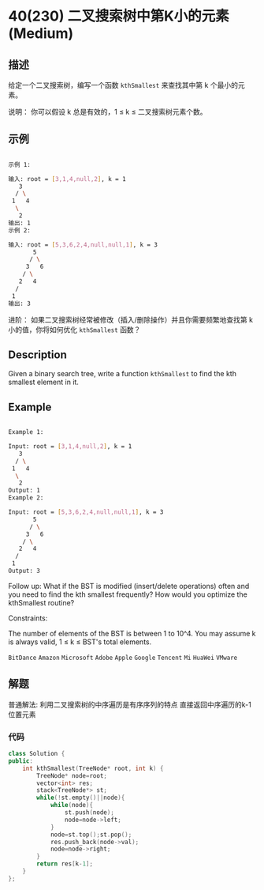 # 40(230) 二叉搜索树中第K小的元素(Medium)

## 描述

给定一个二叉搜索树，编写一个函数 `kthSmallest` 来查找其中第 k 个最小的元素。

说明：
你可以假设 k 总是有效的，1 ≤ k ≤ 二叉搜索树元素个数。

## 示例

```bash 

示例 1:

输入: root = [3,1,4,null,2], k = 1
   3
  / \
 1   4
  \
   2
输出: 1
示例 2:

输入: root = [5,3,6,2,4,null,null,1], k = 3
       5
      / \
     3   6
    / \
   2   4
  /
 1
输出: 3

```

进阶：
如果二叉搜索树经常被修改（插入/删除操作）并且你需要频繁地查找第 k 小的值，你将如何优化 `kthSmallest` 函数？

## Description

Given a binary search tree, write a function `kthSmallest` to find the kth smallest element in it.

## Example

```bash

Example 1:

Input: root = [3,1,4,null,2], k = 1
   3
  / \
 1   4
  \
   2
Output: 1
Example 2:

Input: root = [5,3,6,2,4,null,null,1], k = 3
       5
      / \
     3   6
    / \
   2   4
  /
 1
Output: 3

```

Follow up:
What if the BST is modified (insert/delete operations) often and you need to find the kth smallest frequently? How would you optimize the kthSmallest routine?

Constraints:

The number of elements of the BST is between 1 to 10^4.
You may assume k is always valid, 1 ≤ k ≤ BST's total elements.

`BitDance` `Amazon` `Microsoft` `Adobe` `Apple` `Google` `Tencent` `Mi` `HuaWei` `VMware`


## 解题

普通解法: 利用二叉搜索树的中序遍历是有序序列的特点 直接返回中序遍历的k-1位置元素

### 代码

```C++
class Solution {
public:
    int kthSmallest(TreeNode* root, int k) {
        TreeNode* node=root;
        vector<int> res;
        stack<TreeNode*> st;
        while(!st.empty()||node){
            while(node){
                st.push(node);
                node=node->left;
            }
            node=st.top();st.pop();
            res.push_back(node->val);
            node=node->right;
        }
        return res[k-1];
    }
};
```